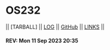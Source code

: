 # OS232

|| [TARBALL] || [LOG](TXT/mylog.txt) || [GitHub](https://github.com/peakfiction/os232) || [LINKS](/links.md) ||

#### REV: Mon 11 Sep 2023 20:35
